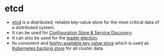 # etcd
- [etcd](https://etcd.io/) is a distributed, reliable key-value store for the most critical data of a distributed system.
- It can be used for [Configuration Store & Service Discovery](https://etcd.io/docs/v3.3/learning/why/).
- It can also be used for the [leader election](https://github.com/Anshul619/HLD-System-Designs/blob/main/1_Databases/4_Consistency-Replication/Replication.md).
- Its consistent and [highly-available key value store](https://github.com/Anshul619/HLD-System-Designs/blob/main/5_HighAvailability/Readme.md) which is used as [Kubernetes backing store](../2_ContainerOrchestration/Kubernates/Readme.md) for all cluster data.